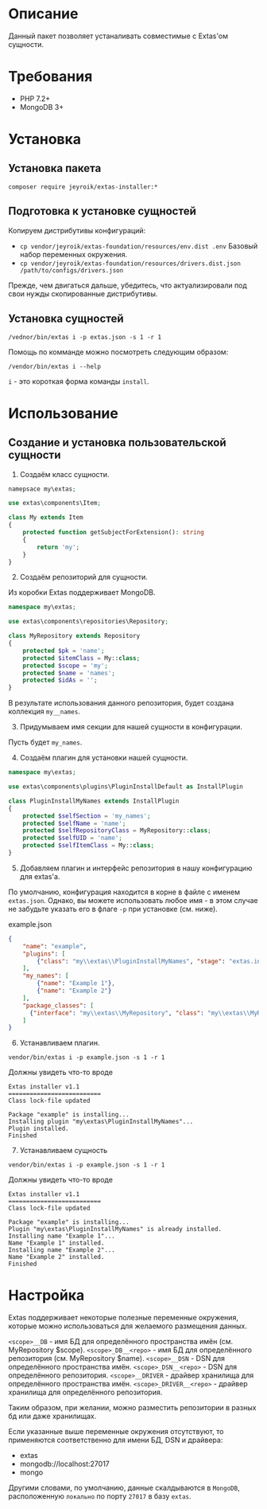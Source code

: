 # Описание

Данный пакет позволяет устаналивать совместимые с Extas'ом сущности.

# Требования

- PHP 7.2+
- MongoDB 3+

# Установка

## Установка пакета

`composer require jeyroik/extas-installer:*`

## Подготовка к установке сущностей

Копируем дистрибутивы конфигураций:

- `cp vendor/jeyroik/extas-foundation/resources/env.dist .env` Базовый набор переменных окружения.
- `cp vendor/jeyroik/extas-foundation/resources/drivers.dist.json /path/to/configs/drivers.json`

Прежде, чем двигаться дальше, убедитесь, что актуализировали под свои нужды скопированные дистрибутивы.

## Установка сущностей

`/vednor/bin/extas i -p extas.json -s 1 -r 1`

Помощь по комманде можно посмотреть следующим образом:

`/vendor/bin/extas i --help`

`i` - это короткая форма команды `install`.

# Использование

## Создание и установка пользовательской сущности

1. Создаём класс сущности.

```php
namepsace my\extas;

use extas\components\Item;

class My extends Item
{
    protected function getSubjectForExtension(): string
    {
        return 'my';
    }
}
```

2. Создаём репозиторий для сущности.

Из коробки Extas поддерживает MongoDB.

```php
namespace my\extas;

use extas\components\repositories\Repository;

class MyRepository extends Repository
{
    protected $pk = 'name';
    protected $itemClass = My::class;
    protected $scope = 'my';
    protected $name = 'names';
    protected $idAs = '';
}
```

В результате использования данного репозитория, будет создана коллекция `my__names`.

3. Придумываем имя секции для нашей сущности в конфигурации.

Пусть будет `my_names`.

4. Создаём плагин для установки нашей сущности.

```php
namespace my\extas;

use extas\components\plugins\PluginInstallDefault as InstallPlugin

class PluginInstallMyNames extends InstallPlugin
{
    protected $selfSection = 'my_names';
    protected $selfName = 'name';
    protected $selfRepositoryClass = MyRepository::class;
    protected $selfUID = 'name';
    protected $selfItemClass = My::class;
}
```

5. Добавляем плагин и интерфейс репозитория в нашу конфигурацию для extas'a.

По умолчанию, конфигурация находится в корне в файле с именем `extas.json`.
Однако, вы можете использовать любое имя - в этом случае не забудьте указать его в флаге `-p` при установке (см. ниже).

example.json
```json
{
    "name": "example",
    "plugins": [
        {"class": "my\\extas\\PluginInstallMyNames", "stage": "extas.install"}
    ],
    "my_names": [
        {"name": "Example 1"},
        {"name": "Example 2"}
    ],
    "package_classes": [
      {"interface": "my\\extas\\MyRepository", "class": "my\\extas\\MyRepository"}
    ]
}
```

6. Устанавливаем плагин.

`vendor/bin/extas i -p example.json -s 1 -r 1`

Должны увидеть что-то вроде

```
Extas installer v1.1
==========================
Class lock-file updated

Package "example" is installing...
Installing plugin "my\extas\PluginInstallMyNames"...
Plugin installed.
Finished
```

7. Устанавливаем сущность

`vendor/bin/extas i -p example.json -s 1 -r 1`

Должны увидеть что-то вроде

```
Extas installer v1.1
==========================
Class lock-file updated

Package "example" is installing...
Plugin "my\extas\PluginInstallMyNames" is already installed.
Installing name "Example 1"...
Name "Example 1" installed.
Installing name "Example 2"...
Name "Example 2" installed.
Finished
```

# Настройка

Extas поддерживает некоторые полезные переменные окружения, которые можно использоваться для желаемого размещения данных.

`<scope>__DB` - имя БД для определённого пространства имён (см. MyRepository $scope).
`<scope>_DB__<repo>` - имя БД для определённого репозитория (см. MyRepository $name).
`<scope>__DSN` - DSN для определённого пространства имён.
`<scope>_DSN__<repo>` - DSN для определённого репозитория.
`<scope>__DRIVER` - драйвер хранилища для определённого пространства имён.
`<scope>_DRIVER__<repo>` - драйвер хранилища для определённого репозитория.

Таким образом, при желании, можно разместить репозитории в разных бд или даже хранилищах.

Если указанные выше переменные окружения отсутствуют, то применяются соответственно для имени БД, DSN и драйвера:
- extas
- mongodb://localhost:27017
- mongo

Другими словами, по умолчанию, данные скалдываются в `MongoDB`, расположенную `локально` по порту `27017` в базу `extas`.
